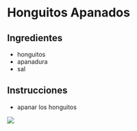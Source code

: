# Honguitos Apanados
## Ingredientes
* honguitos
* apanadura
* sal 

## Instrucciones
* apanar los honguitos

![ ](https://scontent.fuio13-1.fna.fbcdn.net/v/t39.30808-6/492431954_122154966224552110_6120679348088926203_n.jpg?_nc_cat=104&ccb=1-7&_nc_sid=833d8c&_nc_ohc=A2h0YaQv5AgQ7kNvwHjedVG&_nc_oc=AdlZfQF8U_D0SAu0t0EsGnSB2ta3g4EWmQtk3iyOvncJGpwm3F3RjMV47kvE87FJNrE&_nc_zt=23&_nc_ht=scontent.fuio13-1.fna&_nc_gid=LgtYf0PHW92kgrS6N8srHQ&oh=00_AfO6dC1uPZ4BqHmGr1LHUV88uXZ4QbCAGdPc2t4F0eCq-w&oe=6850F16D)
